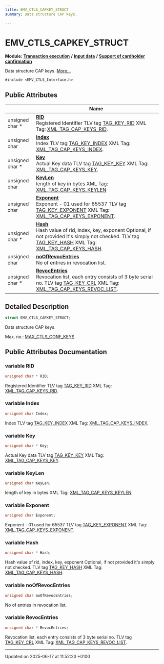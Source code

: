 ```yaml
---
title: EMV_CTLS_CAPKEY_STRUCT
summary: Data structure CAP keys. 

---
```


# EMV_CTLS_CAPKEY_STRUCT

**Module:** **[Transaction execution](group___a_d_k___t_r_x___e_x_e_c.md)** **/** **[Input data](group___d_e_f___f_l_o_w___i_n_p_u_t.md)** **/** **[Support of cardholder confirmation](group___d_e_f___c_a_r_d___c_o_n_f.md)**



Data structure CAP keys.  [More...](#detailed-description)


`#include <EMV_CTLS_Interface.h>`

## Public Attributes

|                | Name           |
| -------------- | -------------- |
| unsigned char * | **[RID](struct_e_m_v___c_t_l_s___c_a_p_k_e_y___s_t_r_u_c_t.md#variable-rid)** <br>Registered Identifier    TLV tag [TAG_KEY_RID]()   XML Tag: [XML_TAG_CAP_KEYS_RID]().  |
| unsigned char | **[Index](struct_e_m_v___c_t_l_s___c_a_p_k_e_y___s_t_r_u_c_t.md#variable-index)** <br>Index    TLV tag [TAG_KEY_INDEX]()   XML Tag: [XML_TAG_CAP_KEYS_INDEX]().  |
| unsigned char * | **[Key](struct_e_m_v___c_t_l_s___c_a_p_k_e_y___s_t_r_u_c_t.md#variable-key)** <br>Actual Key data    TLV tag [TAG_KEY_KEY]()   XML Tag: [XML_TAG_CAP_KEYS_KEY]().  |
| unsigned char | **[KeyLen](struct_e_m_v___c_t_l_s___c_a_p_k_e_y___s_t_r_u_c_t.md#variable-keylen)** <br>length of key in bytes    XML Tag: [XML_TAG_CAP_KEYS_KEYLEN]() |
| unsigned char | **[Exponent](struct_e_m_v___c_t_l_s___c_a_p_k_e_y___s_t_r_u_c_t.md#variable-exponent)** <br>Exponent - 01 used for 65537    TLV tag [TAG_KEY_EXPONENT]()   XML Tag: [XML_TAG_CAP_KEYS_EXPONENT]().  |
| unsigned char * | **[Hash](struct_e_m_v___c_t_l_s___c_a_p_k_e_y___s_t_r_u_c_t.md#variable-hash)** <br>Hash value of rid, index, key, exponent    Optional, if not provided it's simply not checked.    TLV tag [TAG_KEY_HASH]()   XML Tag: [XML_TAG_CAP_KEYS_HASH]().  |
| unsigned char | **[noOfRevocEntries](struct_e_m_v___c_t_l_s___c_a_p_k_e_y___s_t_r_u_c_t.md#variable-noofrevocentries)** <br>No of entries in revocation list.  |
| unsigned char * | **[RevocEntries](struct_e_m_v___c_t_l_s___c_a_p_k_e_y___s_t_r_u_c_t.md#variable-revocentries)** <br>Revocation list, each entry consists of 3 byte serial no.    TLV tag [TAG_KEY_CRL]()   XML Tag: [XML_TAG_CAP_KEYS_REVOC_LIST]().  |

## Detailed Description

```cpp
struct EMV_CTLS_CAPKEY_STRUCT;
```

Data structure CAP keys. 

Max. no.: [MAX_CTLS_CONF_KEYS](_e_m_v___c_t_l_s___interface_8h.md#define-max-ctls-conf-keys)

## Public Attributes Documentation

### variable RID

```cpp
unsigned char * RID;
```

Registered Identifier    TLV tag [TAG_KEY_RID]()   XML Tag: [XML_TAG_CAP_KEYS_RID](). 

### variable Index

```cpp
unsigned char Index;
```

Index    TLV tag [TAG_KEY_INDEX]()   XML Tag: [XML_TAG_CAP_KEYS_INDEX](). 

### variable Key

```cpp
unsigned char * Key;
```

Actual Key data    TLV tag [TAG_KEY_KEY]()   XML Tag: [XML_TAG_CAP_KEYS_KEY](). 

### variable KeyLen

```cpp
unsigned char KeyLen;
```

length of key in bytes    XML Tag: [XML_TAG_CAP_KEYS_KEYLEN]()

### variable Exponent

```cpp
unsigned char Exponent;
```

Exponent - 01 used for 65537    TLV tag [TAG_KEY_EXPONENT]()   XML Tag: [XML_TAG_CAP_KEYS_EXPONENT](). 

### variable Hash

```cpp
unsigned char * Hash;
```

Hash value of rid, index, key, exponent    Optional, if not provided it's simply not checked.    TLV tag [TAG_KEY_HASH]()   XML Tag: [XML_TAG_CAP_KEYS_HASH](). 

### variable noOfRevocEntries

```cpp
unsigned char noOfRevocEntries;
```

No of entries in revocation list. 

### variable RevocEntries

```cpp
unsigned char * RevocEntries;
```

Revocation list, each entry consists of 3 byte serial no.    TLV tag [TAG_KEY_CRL]()   XML Tag: [XML_TAG_CAP_KEYS_REVOC_LIST](). 

-------------------------------

Updated on 2025-06-17 at 11:52:23 +0100
